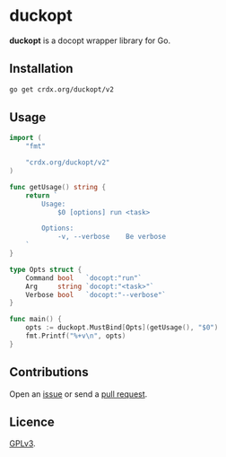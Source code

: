 # duckopt

**duckopt** is a docopt wrapper library for Go.

## Installation

```sh
go get crdx.org/duckopt/v2
```

## Usage

```go
import (
    "fmt"

    "crdx.org/duckopt/v2"
)

func getUsage() string {
    return `
        Usage:
            $0 [options] run <task>

        Options:
            -v, --verbose    Be verbose
    `
}

type Opts struct {
    Command bool   `docopt:"run"`
    Arg     string `docopt:"<task>"`
    Verbose bool   `docopt:"--verbose"`
}

func main() {
    opts := duckopt.MustBind[Opts](getUsage(), "$0")
    fmt.Printf("%+v\n", opts)
}
```

## Contributions

Open an [issue](https://github.com/crdx/duckopt/issues) or send a [pull request](https://github.com/crdx/duckopt/pulls).

## Licence

[GPLv3](LICENCE).
